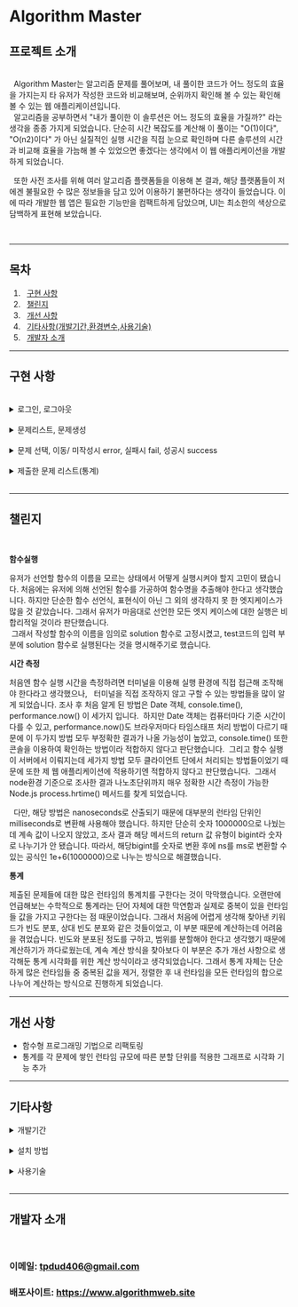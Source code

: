 # Algorithm Master

## 프로젝트 소개

<br>
&nbsp; Algorithm Master는 알고리즘 문제를 풀어보며, 내 풀이한 코드가 어느 정도의 효율을 가지는지 타 유저가 작성한 코드와 비교해보며, 순위까지 확인해 볼 수 있는 확인해 볼 수 있는 웹 애플리케이션입니다.

<br>
&nbsp; 알고리즘을 공부하면서 "내가 풀이한 이 솔루션은 어느 정도의 효율을 가질까?" 라는 생각을 종종 가지게 되었습니다. 단순히 시간 복잡도를 계산해 이 풀이는 "O(1)이다", "O(n2)이다" 가 아닌 실질적인 실행 시간을 직접 눈으로 확인하며 다른 솔루션의 시간과 비교해 효율을 가늠해 볼 수 있었으면 좋겠다는 생각에서 이 웹 애플리케이션을 개발하게 되었습니다.

&nbsp; 또한 사전 조사를 위해 여러 알고리즘 플랫폼들을 이용해 본 결과, 해당 플랫폼들이 저에겐 불필요한 수 많은 정보들을 담고 있어 이용하기 불편하다는 생각이 들었습니다. 이에 따라 개발한 웹 앱은 필요한 기능만을 컴팩트하게 담았으며, UI는 최소한의 색상으로 담백하게 표현해 보았습니다.

<br>

---

## 목차

1. &nbsp; [구현 사항](#구현-사항)
2. &nbsp; [챌린지](#챌린지)
3. &nbsp; [개선 사항](#개선-사항)
4. &nbsp; [기타사항(개발기간,환경변수,사용기술)](#기타사항)
5. &nbsp; [개발자 소개](#개발자-소개)

---

## 구현 사항

<br>

<details>
<summary>로그인, 로그아웃</summary>
<div markdown="1">

![로그인,로그아웃](https://user-images.githubusercontent.com/95858555/206607324-8babcc0e-2604-4500-bae6-9696fc1c84b1.gif)

</div>
</details>
<br>

<details>
<summary>문제리스트, 문제생성</summary>
<div markdown="1">

![문제생성](https://user-images.githubusercontent.com/95858555/206607314-23c165d4-767c-4cf1-90b6-ef6829171e89.gif)

</div>
</details>
<br>

<details>
<summary>문제 선택, 이동/ 미작성시 error, 실패시 fail, 성공시 success</summary>
<div markdown="1">

![문제풀이](https://user-images.githubusercontent.com/95858555/206607322-0addeefc-1475-429b-b346-5b0a06ec316d.gif)

</div>
</details>
<br>

<details>
<summary>제출한 문제 리스트(통계)</summary>
<div markdown="1">

![통계](https://user-images.githubusercontent.com/95858555/206607323-503a466a-0e77-4ef0-86b9-485cf75abd18.gif)

</div>
</details>
<br>

---

## 챌린지

<br>

**함수실행**

유저가 선언할 함수의 이름을 모르는 상태에서 어떻게 실행시켜야 할지 고민이 됐습니다. 처음에는 유저에 의해 선언된 함수를 가공하여 함수명을 추출해야 한다고 생각했습니다. 하지만 단순한 함수 선언식, 표현식이 아닌 그 외의 생각하지 못 한 엣지케이스가 많을 것 같았습니다. 그래서 유저가 마음대로 선언한 모든 엣지 케이스에 대한 실행은 비 합리적일 것이라 판단했습니다.
<br> &nbsp;그래서 작성할 함수의 이름을 임의로 solution 함수로 고정시켰고, test코드의 입력 부분에 solution 함수로 실행된다는 것을 명시해주기로 했습니다.

**시간 측정**

처음엔 함수 실행 시간을 측정하려면 터미널을 이용해 실행 환경에 직접 접근해 조작해야 한다라고 생각했으나, &nbsp; 터미널을 직접 조작하지 않고 구할 수 있는 방법들을 많이 알게 되었습니다.
조사 후 처음 알게 된 방법은 Date 객체, console.time(), performance.now() 이 세가지 입니다.
&nbsp;하지만 Date 객체는 컴퓨터마다 기준 시간이 다를 수 있고, performance.now()도 브라우저마다 타임스태프 처리 방법이 다르기 때문에 이 두가지 방법 모두 부정확한 결과가 나올 가능성이 높았고, console.time() 또한 콘솔을 이용하여 확인하는 방법이라 적합하지 않다고 판단했습니다.
&nbsp;그리고 함수 실행이 서버에서 이뤄지는데 세가지 방법 모두 클라이언트 단에서 처리되는 방법들이었기 때문에 또한 제 웹 애플리케이션에 적용하기엔 적합하지 않다고 판단했습니다.
&nbsp;그래서 node환경 기준으로 조사한 결과 나노초단위까지 매우 정확한 시간 측정이 가능한 Node.js process.hrtime() 메서드를 찾게 되었습니다.

&nbsp; 다만, 해당 방법은 nanoseconds로 산출되기 때문에 대부분의 런타임 단위인 milliseconds로 변환해 사용해야 했습니다. 하지만 단순히 숫자 1000000으로 나눴는데 계속 값이 나오지 않았고, 조사 결과 해당 메서드의 return 값 유형이 bigint라 숫자로 나누기가 안 됐습니다. 따라서, 해당bigint를
숫자로 변환 후에 ns를 ms로 변환할 수 있는 공식인 1e+6(1000000)으로 나누는 방식으로 해결했습니다.

**통계**

제출된 문제들에 대한 많은 런타임의 통계치를 구한다는 것이 막막했습니다. 오랜만에 언급해보는 수학적으로 통계라는 단어 자체에 대한 막연함과 실제로 중복이 있을 런타임들 값을 가지고 구한다는 점 때문이었습니다. 그래서 처음에 어렵게 생각해 찾아낸 키워드가 빈도 분포, 상대 빈도 분포와 같은 것들이었고, 이 부분 때문에 계산하는데 어려움을 겪었습니다.
빈도와 분포된 정도를 구하고, 범위를 분할해야 한다고 생각했기 때문에 계산하기가 까다로웠는데, 계속 계산 방식을 찾아보다 이 부분은 추가 개선 사항으로 생각해둔 통계 시각화를 위한 계산 방식이라고 생각되었습니다. 그래서 통계 자체는 단순하게 많은 런타임들 중 중복된 값을 제거, 정렬한 후 내 런타임을 모든 런타임의 합으로 나누어 계산하는 방식으로 진행하게 되었습니다.

---

## 개선 사항

- 함수형 프로그래밍 기법으로 리팩토링<br>
- 통계를 각 문제에 쌓인 런타임 규모에 따른 분할 단위를 적용한 그래프로 시각화 기능 추가

---

## 기타사항

<details>
<summary>개발기간</summary>
<div markdown="1">

| **날짜**             | 구현 사항                                                   |
| :------------------- | :---------------------------------------------------------- |
| 22.11.24 ~ 25(2일)   | 프로젝트 기획 <br> 아이디어 확정, 칸반, DB 스키마, API Docs |
| 22.11.26 ~ 12.2(7일) | 메인 기능 구현                                              |
| 22.12.3 ~ 8(7일)     | 메인 기능 마무리 및 배포(Netlify, AWS Elastic Beanstalk)    |

</div>
</details>
<br>

<details>
<summary>설치 방법</summary>
<div markdown="1">

```js
git clone <Frontend or Backend git url>
npm install
npm start
```

**Frontend 환경 변수(.env)**

```
REACT_APP_FIREBASE_API_KEY=<YOUR_FIREBASE_API_KEY>
REACT_APP_FIREBASE_AUTH_DOMAIN=<YOUR_FIREBASE_AUTH_DOMAIN>
REACT_APP_FIREBASE_PROJECT_ID=<YOUR_FIREBASE_PROJECT_ID>
REACT_APP_SERVER_HOST=<YOUR_SERVER_HOST>
```

**Backend 환경 변수(.env)**

```
PORT=<YOUR_SERVER_PORT>
MONGODB_URL=<YOUR_MONGODB_URL>
CLIENT_HOST=<YOUR_CLIENT_HOST>
```

</div>
</details>
<br>

<details>
<summary>사용기술</summary>
<div markdown="1">

| 비고 | Frontend                                     | Backend            |
| :--- | :------------------------------------------- | :----------------- |
| 스택 | React<br>codemirror<br>styled-components<br> | Express<br>vm2<br> |

</div>
</details>
<br>

---

## 개발자 소개

<br>

### 이메일: tpdud406@gmail.com

### 배포사이트: <https://www.algorithmweb.site>
